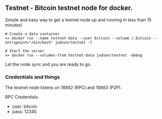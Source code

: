 ## Testnet - Bitcoin testnet node for docker.

Simple and easy way to get a testnet node up and running in less than 15 minutes!

```
# Create a data container
=> docker run --name testnet-data --user bitcoin --volume /.bitcoin --entrypoint="/bin/bash" judson/testnet -l

# Start the server
=> docker run --volumes-from testnet-data judson/testnet -debug
```

Let the node sync and you are ready to go.

### Credentials and things
The testnet node listens on 18882 (RPC) and 18883 (P2P).

RPC Credentials:
- user: bitcoin
- pass: 12345

